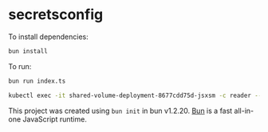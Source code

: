 # secretsconfig

To install dependencies:

```bash
bun install
```

To run:

```bash
bun run index.ts
```

```bash
kubectl exec -it shared-volume-deployment-8677cdd75d-jsxsm -c reader -- /bin/sh
```

This project was created using `bun init` in bun v1.2.20. [Bun](https://bun.com) is a fast all-in-one JavaScript runtime.
